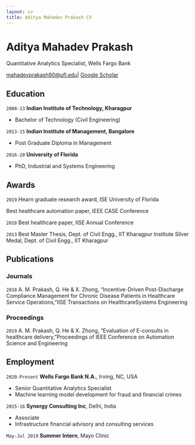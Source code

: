 ```yaml
---
layout: cv
title: Aditya Mahadev Prakash CV
---
```


# Aditya Mahadev Prakash
Quantitative Analytics Specialist, Wells Fargo Bank
<div id="webaddress">
<a href="mahadevprakash90@ufl.edu">mahadevprakash90@ufl.edu</a>|
<a href="https://scholar.google.com/citations?user=PpuVSqsAAAAJ&hl=en">Google Scholar</a> 
</div>

## Education

`2008-13`
__Indian Institute of Technology, Kharagpur__

- Bachelor of Technology (Civil Engineering)

`2013-15`
__Indian Institute of Management, Bangalore__

- Post Graduate Diploma in Management

`2016-20`
__University of Florida__

- PhD, Industrial and Systems Engineering



## Awards

`2019`
Hearn graduate research award, ISE University of Florida

Best healthcare automation paper, IEEE CASE Conference

`2018`
Best healthcare paper, IISE Annual Conference

`2013`
Best Master Thesis, Dept. of Civil Engg., IIT Kharagpur
Institute Silver Medal, Dept. of Civil Engg., IIT Kharagpur




## Publications

<!-- A list is also available [online](https://scholar.google.com/citations?user=PpuVSqsAAAAJ&hl=en) -->

### Journals

`2018`
A.  M.  Prakash,  Q.  He  &  X.  Zhong,  “Incentive-Driven  Post-Discharge  Compliance  Management for  Chronic  Disease  Patients  in  Healthcare  Service  Operations,”IISE Transactions on HealthcareSystems Engineering

### Proceedings

`2019`
A. M. Prakash, Q. He & X. Zhong, “Evaluation of E-consults in healthcare delivery,”Proceedings of IEEE Conference on Automation Science and Engineering 

## Employment

`2020-Present`
__Wells Fargo Bank N.A.__, Irving, NC, USA
- Senior Quantitative Analytics Specialist
- Machine learning model development for fraud and financial crimes

`2015-16`
__Synergy Consulting Inc__, Delhi, India

- Associate
- Infrastructure financial advisory and consulting services

`May-Jul 2019`
__Summer Intern__, Mayo Clinic


<!-- ### Footer

Last updated: January 2024 -->

